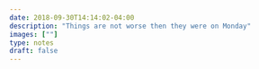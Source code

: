 ```yaml
---
date: 2018-09-30T14:14:02-04:00
description: "Things are not worse then they were on Monday"
images: [""]
type: notes
draft: false
---
```

